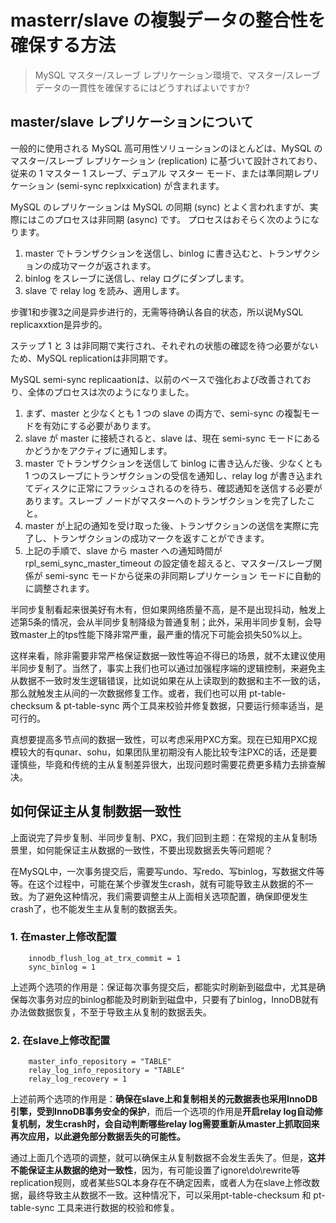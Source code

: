 # masterr/slave の複製データの整合性を確保する方法
> MySQL マスター/スレーブ レプリケーション環境で、マスター/スレーブ データの一貫性を確保するにはどうすればよいですか?

## master/slave レプリケーションについて
一般的に使用される MySQL 高可用性ソリューションのほとんどは、MySQL のマスター/スレーブ レプリケーション (replication) に基づいて設計されており、従来の 1 マスター 1 スレーブ、デュアル マスター モード、または準同期レプリケーション (semi-sync replxxication) が含まれます。

MySQL のレプリケーションは MySQL の同期 (sync) とよく言われますが、実際にはこのプロセスは非同期 (async) です。 プロセスはおそらく次のようになります。

1. master でトランザクションを送信し、binlog に書き込むと、トランザクションの成功マークが返されます。
2. binlog をスレーブに送信し、relay ログにダンプします。
3. slave で relay log を読み、適用します。

步骤1和步骤3之间是异步进行的，无需等待确认各自的状态，所以说MySQL replicaxxtion是异步的。

ステップ 1 と 3 は非同期で実行され、それぞれの状態の確認を待つ必要がないため、MySQL replicationは非同期です。

MySQL semi-sync replicaationは、以前のベースで強化および改善されており、全体のプロセスは次のようになりました。

1. まず、master と少なくとも 1 つの slave の両方で、semi-sync の複製モードを有効にする必要があります。
2. slave が master に接続されると、slave は、現在 semi-sync モードにあるかどうかをアクティブに通知します。
3. master でトランザクションを送信して binlog に書き込んだ後、少なくとも 1 つのスレーブにトランザクションの受信を通知し、relay log が書き込まれてディスクに正常にフラッシュされるのを待ち、確認通知を送信する必要があります。スレーブ ノードがマスターへのトランザクションを完了したこと。
4. master が上記の通知を受け取った後、トランザクションの送信を実際に完了し、トランザクションの成功マークを返すことができます。
5. 上記の手順で、slave から master への通知時間が rpl_semi_sync_master_timeout の設定値を超えると、マスター/スレーブ関係が semi-sync モードから従来の非同期レプリケーション モードに自動的に調整されます。

半同步复制看起来很美好有木有，但如果网络质量不高，是不是出现抖动，触发上述第5条的情况，会从半同步复制降级为普通复制；此外，采用半同步复制，会导致master上的tps性能下降非常严重，最严重的情况下可能会损失50%以上。

这样来看，除非需要非常严格保证数据一致性等迫不得已的场景，就不太建议使用半同步复制了。当然了，事实上我们也可以通过加强程序端的逻辑控制，来避免主从数据不一致时发生逻辑错误，比如说如果在从上读取到的数据和主不一致的话，那么就触发主从间的一次数据修复工作。或者，我们也可以用 pt-table-checksum & pt-table-sync 两个工具来校验并修复数据，只要运行频率适当，是可行的。

真想要提高多节点间的数据一致性，可以考虑采用PXC方案。现在已知用PXC规模较大的有qunar、sohu，如果团队里初期没有人能比较专注PXC的话，还是要谨慎些，毕竟和传统的主从复制差异很大，出现问题时需要花费更多精力去排查解决。

## 如何保证主从复制数据一致性
上面说完了异步复制、半同步复制、PXC，我们回到主题：在常规的主从复制场景里，如何能保证主从数据的一致性，不要出现数据丢失等问题呢？

在MySQL中，一次事务提交后，需要写undo、写redo、写binlog，写数据文件等等。在这个过程中，可能在某个步骤发生crash，就有可能导致主从数据的不一致。为了避免这种情况，我们需要调整主从上面相关选项配置，确保即便发生crash了，也不能发生主从复制的数据丢失。

### 1. 在master上修改配置  

        innodb_flush_log_at_trx_commit = 1
        sync_binlog = 1  

上述两个选项的作用是：保证每次事务提交后，都能实时刷新到磁盘中，尤其是确保每次事务对应的binlog都能及时刷新到磁盘中，只要有了binlog，InnoDB就有办法做数据恢复，不至于导致主从复制的数据丢失。

### 2. 在slave上修改配置

        master_info_repository = "TABLE"
        relay_log_info_repository = "TABLE"
        relay_log_recovery = 1

上述前两个选项的作用是：**确保在slave上和复制相关的元数据表也采用InnoDB引擎，受到InnoDB事务安全的保护**，而后一个选项的作用是**开启relay log自动修复机制，发生crash时，会自动判断哪些relay log需要重新从master上抓取回来再次应用，以此避免部分数据丢失的可能性。**

通过上面几个选项的调整，就可以确保主从复制数据不会发生丢失了。但是，**这并不能保证主从数据的绝对一致性**，因为，有可能设置了ignore\do\rewrite等replication规则，或者某些SQL本身存在不确定因素，或者人为在slave上修改数据，最终导致主从数据不一致。这种情况下，可以采用pt-table-checksum 和 pt-table-sync 工具来进行数据的校验和修复。